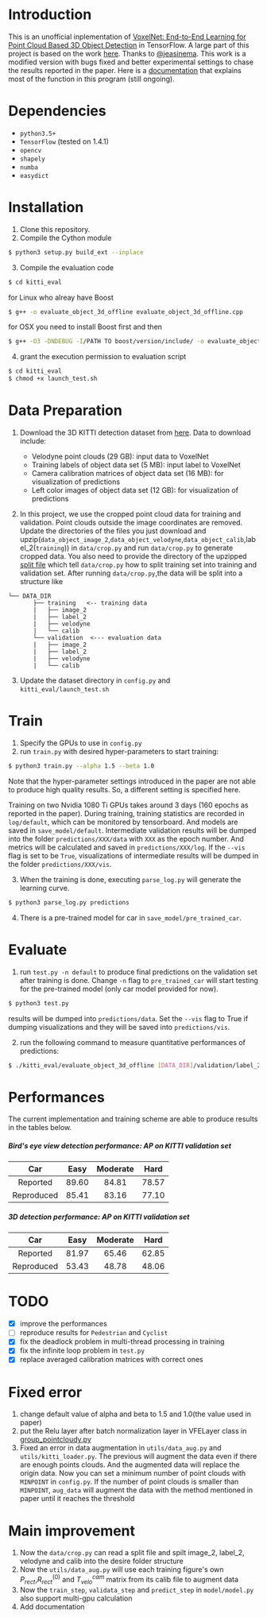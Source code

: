 # Introduction

This is an unofficial inplementation of [VoxelNet: End-to-End Learning for Point Cloud Based 3D Object Detection](https://arxiv.org/abs/1711.06396) in TensorFlow. A large part of this project is based on the work [here](https://github.com/jeasinema/VoxelNet-tensorflow). Thanks to [@jeasinema](https://github.com/jeasinema). This work is a modified version with bugs fixed and better experimental settings to chase the results reported in the paper. Here is a [documentation](https://github.com/chengxi95/voxelnet/blob/master/doc/Voxelnet.md) that explains most of the function in this program (still ongoing).

# Dependencies
- `python3.5+`
- `TensorFlow` (tested on 1.4.1)
- `opencv`
- `shapely`
- `numba`
- `easydict`

# Installation
1. Clone this repository.
2. Compile the Cython module
```bash
$ python3 setup.py build_ext --inplace
```
3. Compile the evaluation code
```bash
$ cd kitti_eval
```
for Linux who alreay have Boost
```bash
$ g++ -o evaluate_object_3d_offline evaluate_object_3d_offline.cpp
```
for OSX you need to install Boost first and then
```bash
$ g++ -O3 -DNDEBUG -I/PATH TO boost/version/include/ -o evaluate_object_3d_offline evaluate_object_3d_offline.cpp
```
4. grant the execution permission to evaluation script
```bash
$ cd kitti_eval
$ chmod +x launch_test.sh
```

# Data Preparation
1. Download the 3D KITTI detection dataset from [here](http://www.cvlibs.net/datasets/kitti/eval_object.php?obj_benchmark=3d). Data to download include:
    * Velodyne point clouds (29 GB): input data to VoxelNet
    * Training labels of object data set (5 MB): input label to VoxelNet
    * Camera calibration matrices of object data set (16 MB): for visualization of predictions
    * Left color images of object data set (12 GB): for visualization of predictions

2. In this project, we use the cropped point cloud data for training and validation. Point clouds outside the image coordinates are removed. Update the directories of the files you just download and upzip(`data_object_image_2`,`data_object_velodyne`,`data_object_calib`,label_2(`training`)) in `data/crop.py` and run `data/crop.py` to generate cropped data. You also need to provide the directory of the upzipped [split file](https://xiaozhichen.github.io/files/mv3d/imagesets.tar.gz) which tell `data/crop.py` how to split training set into training and validation set. After running `data/crop.py`,the data will be split into a structure like 
```plain
└── DATA_DIR
       ├── training   <-- training data
       |   ├── image_2
       |   ├── label_2
       |   ├── velodyne
       |   └── calib
       └── validation  <--- evaluation data
       |   ├── image_2
       |   ├── label_2
       |   ├── velodyne
       |   └── calib
```
        
3. Update the dataset directory in `config.py` and `kitti_eval/launch_test.sh`

# Train
1. Specify the GPUs to use in `config.py`
2. run `train.py` with desired hyper-parameters to start training:
```bash
$ python3 train.py --alpha 1.5 --beta 1.0
```
Note that the hyper-parameter settings introduced in the paper are not able to produce high quality results. So, a different setting is specified here.

Training on two Nvidia 1080 Ti GPUs takes around 3 days (160 epochs as reported in the paper). During training, training statistics are recorded in `log/default`, which can be monitored by tensorboard. And models are saved in `save_model/default`. Intermediate validation results will be dumped into the folder `predictions/XXX/data` with `XXX` as the epoch number. And metrics will be calculated and saved in  `predictions/XXX/log`. If the `--vis` flag is set to be `True`, visualizations of intermediate results will be dumped in the folder `predictions/XXX/vis`.

3. When the training is done, executing `parse_log.py` will generate the learning curve.
```bash
$ python3 parse_log.py predictions
```

4. There is a pre-trained model for car in `save_model/pre_trained_car`.


# Evaluate
1. run `test.py -n default` to produce final predictions on the validation set after training is done. Change `-n` flag to `pre_trained_car` will start testing for the pre-trained model (only car model provided for now).
```bash
$ python3 test.py
```
results will be dumped into `predictions/data`. Set the `--vis` flag to True if dumping visualizations and they will be saved into `predictions/vis`.

2. run the following command to measure quantitative performances of predictions:
```bash
$ ./kitti_eval/evaluate_object_3d_offline [DATA_DIR]/validation/label_2 ./predictions
```

# Performances

The current implementation and training scheme are able to produce results in the tables below.

##### Bird's eye view detection performance: AP on KITTI validation set

| Car | Easy | Moderate | Hard |
|:-:|:-:|:-:|:-:|
| Reported | 89.60 | 84.81 | 78.57 |
| Reproduced | 85.41  | 83.16  | 77.10 |

##### 3D detection performance: AP on KITTI validation set

| Car | Easy | Moderate | Hard |
|:-:|:-:|:-:|:-:|
| Reported | 81.97 | 65.46 | 62.85 |
| Reproduced | 53.43  | 48.78 | 48.06 |

# TODO
- [X] improve the performances
- [ ] reproduce results for `Pedestrian` and `Cyclist`
- [X] fix the deadlock problem in multi-thread processing in training
- [X] fix the infinite loop problem in `test.py`
- [X] replace averaged calibration matrices with correct ones

# Fixed error
1. change default value of alpha and beta to 1.5 and 1.0(the value used in paper)
2. put the Relu layer after batch normalization layer in VFELayer class in [group_pointcloudy.py](https://github.com/qianguih/voxelnet/blob/master/model/group_pointcloud.py)
3. Fixed an error in data augmentation in `utils/data_aug.py` and `utils/kitti_loader.py`. The previous will augment the data even if there are enough points clouds. And the augmented data will replace the origin data. Now you can set a minimum number of point clouds with `MINPOINT` in `config.py`. If the number of point clouds is smaller than `MINPOINT`, `aug_data` will augment the data with the method mentioned in paper until it reaches the threshold

# Main improvement
1. Now the `data/crop.py` can read a split file and spilt image_2, label_2, velodyne and calib into the desire folder structure
2. Now the `utils/data_aug.py` will use each training figure's own $P_{rect}$,$R^{(0)}_{rect}$ and $T^{cam}_{velo}$ matrix from its calib file to augment data 
3. Now the `train_step`, `validata_step` and `predict_step` in `model/model.py` also support multi-gpu calculation
4. Add documentation
